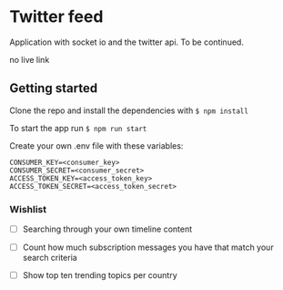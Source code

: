 # Twitter feed

Application with socket io and the twitter api. To be continued.

no live link

## Getting started

Clone the repo and install the dependencies with
`$ npm install`

To start the app run
`$ npm run start`

Create your own .env file with these variables:
```
CONSUMER_KEY=<consumer_key>
CONSUMER_SECRET=<consumer_secret>
ACCESS_TOKEN_KEY=<access_token_key>
ACCESS_TOKEN_SECRET=<access_token_secret>
```

### Wishlist
-  [ ] Searching through your own timeline content
-  [ ] Count how much subscription messages you have that match your search criteria
-  [ ] Show top ten trending topics per country


